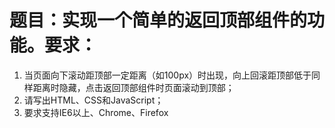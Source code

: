 # 题目：实现一个简单的返回顶部组件的功能。要求：
1. 当页面向下滚动距顶部一定距离（如100px）时出现，向上回滚距顶部低于同样距离时隐藏，点击返回顶部组件时页面滚动到顶部；
2. 请写出HTML、CSS和JavaScript；
3. 要求支持IE6以上、Chrome、Firefox